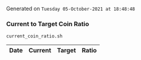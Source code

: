Generated on `Tuesday 05-October-2021 at 18:48:48`

### Current to Target Coin Ratio
`current_coin_ratio.sh`

Date|Current|Target|Ratio
---|---|---|---
